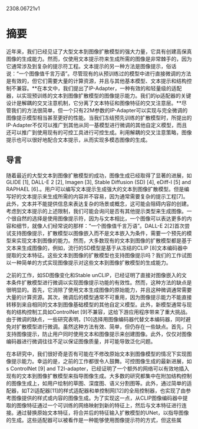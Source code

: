 2308.06721v1

# 摘要

近年来，我们已经见证了大型文本到图像扩散模型的强大力量，它具有创建高保真图像的生成能力。然而，仅使用文本提示符来生成所需的图像是非常棘手的，因为它通常涉及到复杂的提示符工程。文本提示的另一种方法是图像提示，俗话说：“一个图像值千言万语”。尽管现有的从预训练过的模型中进行直接微调的方法是有效的，但它们需要大量的计算资源，并且与其他基本模型、文本提示和结构控制不兼容。**在本文中，我们提出了IP-Adapter，一种有效的和轻量级的适配器，以实现预训练的文本到图像扩散模型的图像提示能力。我们的ip适配器的关键设计是解耦的交叉注意机制，它分离了文本特征和图像特征的交叉注意层。**尽管我们的方法很简单，但一个只有22M参数的IP-Adapter可以实现与完全微调的图像提示模型相当甚至更好的性能。当我们冻结预先训练的扩散模型时，所提出的IP-Adapter不仅可以推广到其他从同一基模型进行微调的其他自定义模型，而且还可以推广到使用现有的可控工具进行可控生成。利用解耦的交叉注意策略，图像提示也可以很好地配合文本提示，从而实现多模态图像的生成。

## 导言

随着最近的大型文本到图像扩散模型的成功，图像生成已经取得了显著的进展，如GLIDE [1], DALL-E 2 [2], Imagen [3], Stable Diffusion (SD) [4], eDiff-I [5] and RAPHAEL [6].。用户可以编写文本提示生成强大的文本到图像扩散模型。但是编写好的文本提示来生成所需的内容并不容易，因为通常需要复杂的提示工程[7]。此外，文本并不能提供信息来表达复杂的场景或概念，这可能会阻碍内容的创建。考虑到文本提示的上述限制，我们可能会询问是否有其他提示类型来生成图像。一个很自然的选择是使用图像提示符，因为与文本相比，一个图像可以表达更多的内容和细节，就像人们经常说的那样：“一个图像值千言万语”。DALL-E 2[2]首次尝试支持图像提示，扩散模型以图像嵌入而不是文本嵌入为条件，需要一个预先的模型来实现文本到图像的能力。然而，大多数现有的文本到图像的扩散模型都是基于文本来生成图像的，例如，流行的SD模型是基于从冻结的CLIP [8]文本编码器中提取的文本特征。这些文本到图像的扩散模型也支持图像提示吗？我们的工作试图以一种简单的方式实现图像提示对这些文本到图像扩散模型的生成能力。

之前的工作，如SD图像变化和Stable unCLIP，已经证明了直接对图像嵌入的文本条件扩散模型进行微调以实现图像提示功能的有效性。然而，这种方法的缺点是很明显的。首先，它消除了使用文本生成图像的原始能力，并且这种微调通常需要大量的计算资源。其次，微调后的模型通常不可重用，因为图像提示能力不能直接转移到来自相同的文本到图像基础模型的其他自定义模型。此外，新模型通常与现有的结构控制工具如ControlNet [9]不兼容，这给下游应用程序带来了重大挑战。由于微调的缺点，一些研究表明，[10]选择用图像编码器代替文本编码器，同时避免对扩散模型进行微调。虽然这种方法有效、简单，但仍存在一些缺点。首先，只支持图像提示，防止用户同时使用文本和图像提示来创建图像。此外，仅仅对图像编码器进行微调往往不足以保证图像质量，并可能导致泛化问题。

在本研究中，我们很好奇是否有可能在不修改原始文本到图像模型的情况下实现图像提示能力。幸运的是，之前的工作都很令人鼓舞。可控图像生成的最新进展，如s ControlNet [9] and T2I-adapter，已经证明了一个额外的网络可以有效地插入现有的文本到图像扩散模型来指导图像生成。大多数的研究都集中在附加结构控制的图像生成上，如用户绘制的草图、深度图、语义分割图等。此外，通过简单的适配器，如T2I适配器[11]的样式适配器和单控制网[12]的全局控制器，也实现了由参考图像提供的样式或内容的图像生成。为了实现这一点，从CLIP图像编码器中提取的图像特征通过一个可训练的网络映射到新的特征上，然后与文本特征进行连接。通过替换原始文本特征，将合并后的特征输入扩散模型的UNet，以指导图像的生成。这些适配器可以被看作是一种能够使用图像提示符的方式，但这些属



